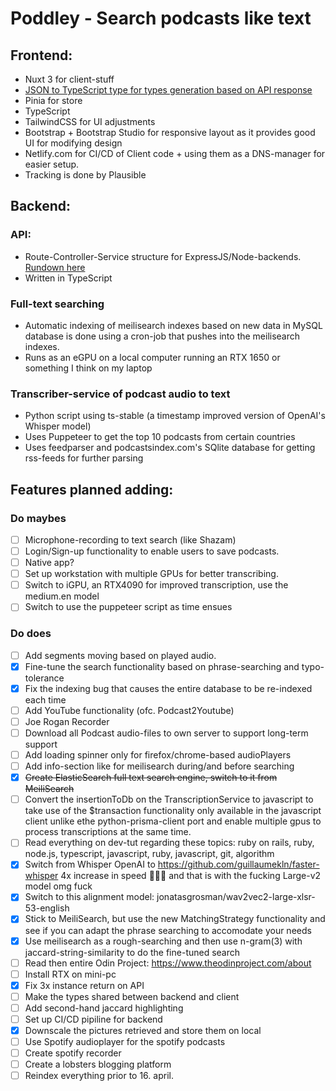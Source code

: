 # Poddley - Search podcasts like text
## Frontend:
- Nuxt 3 for client-stuff
- [JSON to TypeScript type for types generation based on API response](https://transform.tools/json-to-typescript)
- Pinia for store
- TypeScript
- TailwindCSS for UI adjustments
- Bootstrap + Bootstrap Studio for responsive layout as it provides good UI for modifying design
- Netlify.com for CI/CD of Client code + using them as a DNS-manager for easier setup.
- Tracking is done by Plausible

## Backend:
### API:
- Route-Controller-Service structure for ExpressJS/Node-backends. [Rundown here](https://devtut.github.io/nodejs/route-controller-service-structure-for-expressjs.html#model-routes-controllers-services-code-structure)
- Written in TypeScript

### Full-text searching
- Automatic indexing of meilisearch indexes based on new data in MySQL database is done using a cron-job that pushes into the meilisearch indexes.
- Runs as an eGPU on a local computer running an RTX 1650 or something I think on my laptop

### Transcriber-service of podcast audio to text
- Python script using ts-stable (a timestamp improved version of OpenAI's Whisper model)
- Uses Puppeteer to get the top 10 podcasts from certain countries
- Uses feedparser and podcastsindex.com's SQlite database for getting rss-feeds for further parsing

## Features planned adding:
### Do maybes
- [ ] Microphone-recording to text search (like Shazam)
- [ ] Login/Sign-up functionality to enable users to save podcasts.
- [ ] Native app?
- [ ] Set up workstation with multiple GPUs for better transcribing.
- [ ] Switch to iGPU, an RTX4090 for improved transcription, use the medium.en model
- [ ] Switch to use the puppeteer script as time ensues
### Do does
- [ ] Add segments moving based on played audio.
- [x] Fine-tune the search functionality based on phrase-searching and typo-tolerance
- [x] Fix the indexing bug that causes the entire database to be re-indexed each time
- [ ] Add YouTube functionality (ofc. Podcast2Youtube)
- [ ] Joe Rogan Recorder
- [ ] Download all Podcast audio-files to own server to support long-term support
- [ ] Add loading spinner only for firefox/chrome-based audioPlayers
- [ ] Add info-section like for meilisearch during/and before searching
- [x] ~~Create ElasticSearch full text search engine, switch to it from MeiliSearch~~
- [ ] Convert the insertionToDb on the TranscriptionService to javascript to take use of the $transaction functionality only available in the javascript client unlike ethe python-prisma-client port and enable multiple gpus to process transcriptions at the same time.
- [ ] Read everything on dev-tut regarding these topics: ruby on rails, ruby, node.js, typescript, javascript, ruby, javascript, git, algorithm
- [x] Switch from Whisper OpenAI to https://github.com/guillaumekln/faster-whisper 4x increase in speed 🤩🤩🤩 and that is with the fucking Large-v2 model omg fuck
- [x] Switch to this alignment model: jonatasgrosman/wav2vec2-large-xlsr-53-english
- [x] Stick to MeiliSearch, but use the new MatchingStrategy functionality and see if you can adapt the phrase searching to accomodate your needs
- [x] Use meilisearch as a rough-searching and then use n-gram(3) with jaccard-string-similarity to do the fine-tuned search
- [ ] Read then entire Odin Project: https://www.theodinproject.com/about
- [ ] Install RTX on mini-pc
- [x] Fix 3x instance return on API
- [ ] Make the types shared between backend and client
- [ ] Add second-hand jaccard highlighting 
- [ ] Set up CI/CD pipiline for backend
- [x] Downscale the pictures retrieved and store them on local
- [ ] Use Spotify audioplayer for the spotify podcasts
- [ ] Create spotify recorder
- [ ] Create a lobsters blogging platform
- [ ] Reindex everything prior to 16. april.
